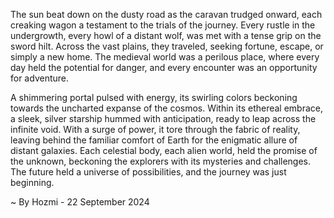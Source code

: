
The sun beat down on the dusty road as the caravan trudged onward, each creaking wagon a testament to the trials of the journey.  Every rustle in the undergrowth, every howl of a distant wolf, was met with a tense grip on the sword hilt.  Across the vast plains, they traveled, seeking fortune, escape, or simply a new home.  The medieval world was a perilous place, where every day held the potential for danger, and every encounter was an opportunity for adventure.

A shimmering portal pulsed with energy, its swirling colors beckoning towards the uncharted expanse of the cosmos.  Within its ethereal embrace, a sleek, silver starship hummed with anticipation, ready to leap across the infinite void.  With a surge of power, it tore through the fabric of reality, leaving behind the familiar comfort of Earth for the enigmatic allure of distant galaxies.  Each celestial body, each alien world, held the promise of the unknown, beckoning the explorers with its mysteries and challenges.  The future held a universe of possibilities, and the journey was just beginning. 

~ By Hozmi - 22 September 2024
